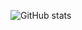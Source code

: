 ![GitHub stats](https://github-readme-stats.vercel.app/api?username=sgrobert&count_private=true&show_icons=true&hide_border=true&theme=default) 
